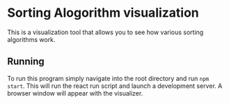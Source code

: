 # Sorting Alogorithm visualization

This is a visualization tool that allows you to see how various sorting algorithms work.

## Running

To run this program simply navigate into the root directory and run `npm start`. This will run the react run script and launch a development server. A browser window will appear with the visualizer.
